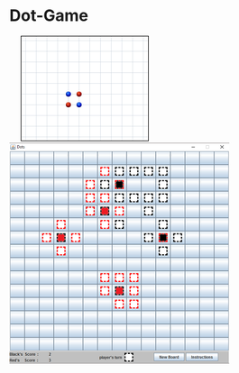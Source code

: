 # Dot-Game
<body>
<div class="gallery" style="float:left">
    <img src="DotGame/src/human_vs_ai/images/game_example.gif" hspace="20">
     <img src="DotGame/src/human_vs_ai/images/Capture.PNG">
</div>  
</body>


